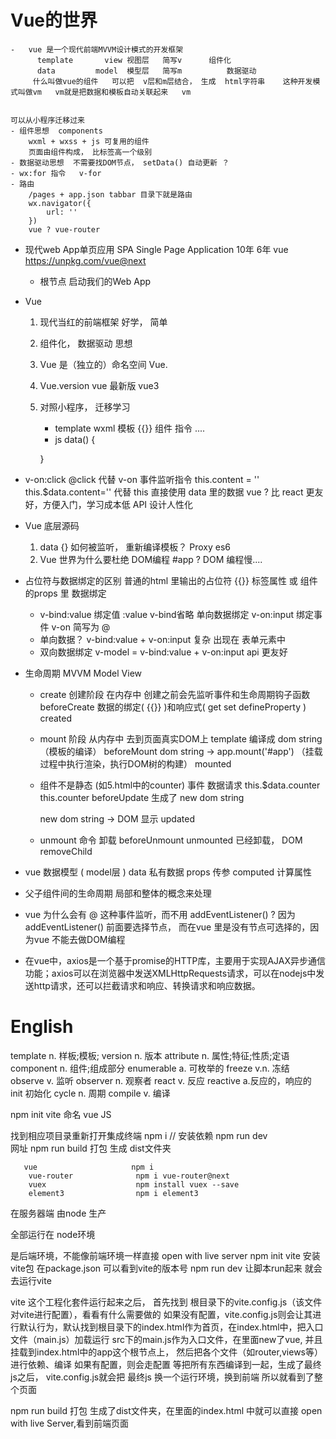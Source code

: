 # Vue的世界

    -   vue 是一个现代前端MVVM设计模式的开发框架
          template       view 视图层   简写v      组件化
          data         model  模型层   简写m          数据驱动
         什么叫做vue的组件   可以把  v层和m层结合， 生成  html字符串    这种开发模式叫做vm   vm就是把数据和模板自动关联起来   vm
         

    可以从小程序迁移过来
    - 组件思想  components
        wxml + wxss + js 可复用的组件
        页面由组件构成， 比标签高一个级别
    - 数据驱动思想  不需要找DOM节点， setData() 自动更新 ？
    - wx:for 指令   v-for
    - 路由
        /pages + app.json tabbar 目录下就是路由
        wx.navigator({
            url: ''
        })
        vue ? vue-router

- 现代web App单页应用   SPA Single Page Application   10年  6年
    vue   https://unpkg.com/vue@next  
    - 根节点 启动我们的Web App

- Vue 
    1. 现代当红的前端框架   好学， 简单
    2. 组件化， 数据驱动   思想
    3. Vue 是（独立的）命名空间
        Vue.
    4. Vue.version  vue 最新版 vue3
    5. 对照小程序， 迁移学习
        - template  wxml
            模板 {{}} 组件  指令 ....
        - js    data() {

        }

- v-on:click    @click  代替                               v-on 事件监听指令
    this.content = ''      this.$data.content=''  代替              this  直接使用 data 里的数据
    vue ?    比 react 更友好，方便入门，学习成本低
    API 设计人性化
    


- Vue 底层源码
    1. data {}  如何被监听，  重新编译模板？    Proxy  es6
    2. Vue 世界为什么要杜绝 DOM编程  #app ?
        DOM 编程慢....


- 占位符与数据绑定的区别
    普通的html 里输出的占位符   {{}}
    标签属性 或 组件的props 里     数据绑定
    - v-bind:value  绑定值  :value   v-bind省略   单向数据绑定
        v-on:input  绑定事件    v-on  简写为 @
    - 单向数据？
        v-bind:value   +   v-on:input    复杂  出现在   表单元素中
    - 双向数据绑定
        v-model  = v-bind:value  +  v-on:input
        api 更友好


- 生命周期    MVVM
    Model   View

    - create 创建阶段     在内存中
        创建之前会先监听事件和生命周期钩子函数                         beforeCreate
        数据的绑定(   {{}}  )和响应式( get  set  defineProperty )                          created

    - mount 阶段     从内存中 去到页面真实DOM上
        template 编译成 dom string     （模板的编译）                         beforeMount
        dom string -> app.mount('#app')     （挂载过程中执行渲染，执行DOM树的构建）                               mounted

    - 组件不是静态  (如5.html中的counter)
        事件
        数据请求
        this.$data.counter
        this.counter                                        beforeUpdate        生成了  new dom string

        new dom string  ->  DOM 显示                            updated


    - unmount
        命令 卸载   beforeUnmount
        unmounted 已经卸载， DOM removeChild



- vue 数据模型   ( model层 )
    data  私有数据
    props  传参
    computed  计算属性


- 父子组件间的生命周期
    局部和整体的概念来处理

- vue 为什么会有 @ 这种事件监听，而不用 addEventListener()  ?
    因为 addEventListener() 前面要选择节点， 而在vue 里是没有节点可选择的，因为vue 不能去做DOM编程

- 在vue中，axios是一个基于promise的HTTP库，主要用于实现AJAX异步通信功能；axios可以在浏览器中发送XMLHttpRequests请求，可以在nodejs中发送http请求，还可以拦截请求和响应、转换请求和响应数据。






# English 

template  n. 样板;模板;
version   n. 版本
attribute   n. 属性;特征;性质;定语
component   n. 组件;组成部分
enumerable  a. 可枚举的
freeze    v.n. 冻结
observe  v. 监听
observer  n. 观察者
react   v. 反应
reactive  a.反应的，响应的
init     初始化
cycle    n. 周期
compile    v. 编译













npm init vite
命名
vue
JS

找到相应项目录重新打开集成终端
npm i     // 安装依赖
npm run dev     
网址
npm run build  打包 生成 dist文件夹


       vue                     npm i
        vue-router              npm i vue-router@next         
        vuex                    npm install vuex --save
        element3                npm i element3












在服务器端   由node 生产

全部运行在 node环境

是后端环境，不能像前端环境一样直接 open with live server
npm init vite    安装vite包     在package.json 可以看到vite的版本号
npm run dev    让脚本run起来  就会去运行vite

vite 这个工程化套件运行起来之后， 首先找到 根目录下的vite.config.js（该文件对vite进行配置），看看有什么需要做的
如果没有配置，vite.config.js则会让其进行默认行为，默认找到根目录下的index.html作为首页，在index.html中，把入口文件（main.js）加载运行
  src下的main.js作为入口文件，在里面new了vue, 并且挂载到index.html中的app这个根节点上， 然后把各个文件（如router,views等）进行依赖、编译
如果有配置，则会走配置
等把所有东西编译到一起，生成了最终js之后， vite.config.js就会把 最终js 换一个运行环境，换到前端   所以就看到了整个页面



npm run build   打包
  生成了dist文件夹，在里面的index.html 中就可以直接 open with live Server,看到前端页面